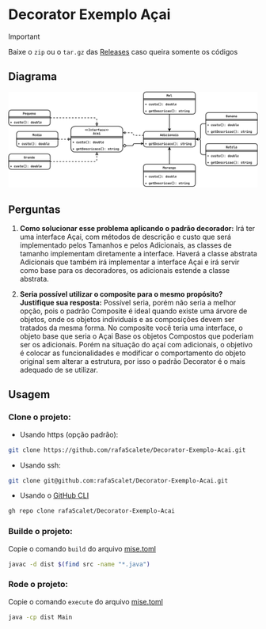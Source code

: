 # Decorator Exemplo Açai

> [!IMPORTANT]
Baixe o `zip` ou o `tar.gz` das [Releases](https://github.com/rafaScalet/Decorator-Exemplo-Acai/releases/tag/v1.0.0) caso queira somente os códigos

## Diagrama

![Diagrama](./Exemplo-Cafe.drawio.svg)

## Perguntas

1. **Como solucionar esse problema aplicando o padrão decorador:**
Irá ter uma interface Açai, com métodos de descrição e custo que será implementado pelos Tamanhos e pelos Adicionais, as classes de tamanho implementam diretamente a interface. Haverá a classe abstrata Adicionais que também irá implementar a interface Açai e irá servir como base para os decoradores, os adicionais estende a classe abstrata.

2. **Seria possível utilizar o composite para o mesmo propósito? Justifique sua resposta:**
Possível seria, porém não seria a melhor opção, pois o padrão Composite é ideal quando existe uma árvore de objetos, onde os objetos individuais e as composições devem ser tratados da mesma forma. No composite você teria uma interface, o objeto base que seria o Açai Base os objetos Compostos que poderiam ser os adicionais. Porém na situação do açaí com adicionais, o objetivo é colocar as funcionalidades e modificar o comportamento do objeto original sem alterar a estrutura, por isso o padrão Decorator é o mais adequado de se utilizar.

## Usagem

### Clone o projeto:

- Usando https (opção padrão):
```bash
git clone https://github.com/rafaScalete/Decorator-Exemplo-Acai.git
```

- Usando ssh:
```bash
git clone git@github.com:rafaScalet/Decorator-Exemplo-Acai.git
```

- Usando o [GitHub CLI](https://cli.github.com/)
```bash
gh repo clone rafaScalet/Decorator-Exemplo-Acai
```

### Builde o projeto:

Copie o comando `build` do arquivo [mise.toml](mise.toml)

```bash
javac -d dist $(find src -name "*.java")
```

### Rode o projeto:

Copie o comando `execute` do arquivo [mise.toml](mise.toml)

```bash
java -cp dist Main
```
